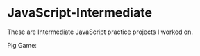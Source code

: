 # JavaScript-Intermediate

These are Intermediate JavaScript practice projects I worked on.

Pig Game: 
